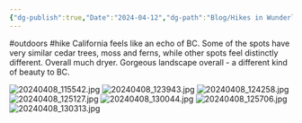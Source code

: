 ```yaml
---
{"dg-publish":true,"Date":"2024-04-12","dg-path":"Blog/Hikes in Wunderlich County Park.md","permalink":"/blog/hikes-in-wunderlich-county-park/","dgPassFrontmatter":true}
---
```


#outdoors #hike
California feels like an echo of BC. Some of the spots have very similar cedar trees, moss and ferns, while other spots feel distinctly different. Overall much dryer. 
Gorgeous landscape overall - a different kind of beauty to BC. 

![20240408_115542.jpg](/img/user/Attachments/20240408_115542.jpg)
![20240408_123943.jpg](/img/user/Attachments/20240408_123943.jpg)
![20240408_124258.jpg](/img/user/Attachments/20240408_124258.jpg)
![20240408_125127.jpg](/img/user/Attachments/20240408_125127.jpg)
![20240408_130044.jpg](/img/user/Attachments/20240408_130044.jpg)
![20240408_125706.jpg](/img/user/Attachments/20240408_125706.jpg)
![20240408_130313.jpg](/img/user/Attachments/20240408_130313.jpg)